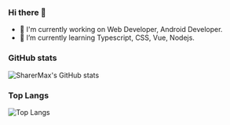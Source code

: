 ### Hi there 👋

<!--
**SharerMax/SharerMax** is a ✨ _special_ ✨ repository because its `README.md` (this file) appears on your GitHub profile.

Here are some ideas to get you started:

- 🔭 I’m currently working on ...
- 🌱 I’m currently learning ...
- 👯 I’m looking to collaborate on ...
- 🤔 I’m looking for help with ...
- 💬 Ask me about ...
- 📫 How to reach me: ...
- 😄 Pronouns: ...
- ⚡ Fun fact: ...
-->
- 🔭 I'm currently working on Web Developer, Android Developer.
- 🌱 I’m currently learning Typescript, CSS, Vue, Nodejs.

### GitHub stats
![SharerMax's GitHub stats](https://github-readme-stats.vercel.app/api?username=SharerMax&show_icons=true&theme=github_dark)

### Top Langs
![Top Langs](https://github-readme-stats.vercel.app/api/top-langs/?username=SharerMax&theme=github_dark)

